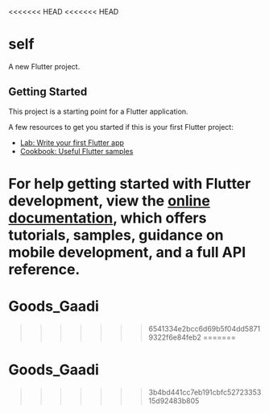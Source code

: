 <<<<<<< HEAD
<<<<<<< HEAD
# self

A new Flutter project.

## Getting Started

This project is a starting point for a Flutter application.

A few resources to get you started if this is your first Flutter project:

- [Lab: Write your first Flutter app](https://docs.flutter.dev/get-started/codelab)
- [Cookbook: Useful Flutter samples](https://docs.flutter.dev/cookbook)

For help getting started with Flutter development, view the
[online documentation](https://docs.flutter.dev/), which offers tutorials,
samples, guidance on mobile development, and a full API reference.
=======
# Goods_Gaadi
>>>>>>> 6541334e2bcc6d69b5f04dd58719322f6e84feb2
=======
# Goods_Gaadi
>>>>>>> 3b4bd441cc7eb191cbfc5272335315d92483b805
